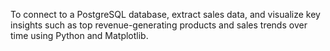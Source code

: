 To connect to a PostgreSQL database, extract sales data, and visualize key insights such as top revenue-generating products and sales trends over time using Python and Matplotlib.

